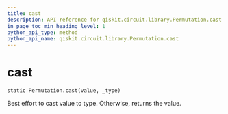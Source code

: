 ```yaml
---
title: cast
description: API reference for qiskit.circuit.library.Permutation.cast
in_page_toc_min_heading_level: 1
python_api_type: method
python_api_name: qiskit.circuit.library.Permutation.cast
---
```


# cast

<span id="qiskit.circuit.library.Permutation.cast" />

`static Permutation.cast(value, _type)`

Best effort to cast value to type. Otherwise, returns the value.

